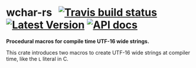 # wchar-rs &thinsp; [![Travis build status]][travis] [![Latest Version]][crates.io] [![API docs]][docs.rs]

[Travis build status]: https://travis-ci.com/Juici/wchar-rs.svg?branch=master
[travis]: https://travis-ci.com/Juici/wchar-rs

[Appveyor build status]: https://ci.appveyor.com/api/projects/status/github/Juici/wchar-rs?svg=true&branch=master
[appveyor]: https://ci.appveyor.com/project/Juici/wchar-rs

[Latest Version]: https://img.shields.io/crates/v/wchar.svg
[crates.io]: https://crates.io/crates/wchar

[API docs]: https://docs.rs/wchar/badge.svg
[docs.rs]: https://docs.rs/wchar

**Procedural macros for compile time UTF-16 wide strings.**

This crate introduces two macros to create UTF-16 wide strings at compiler time,
like the `L` literal in C.
